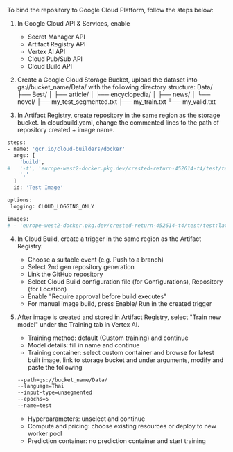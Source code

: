 To bind the repository to Google Cloud Platform, follow the steps below:

1. In Google Cloud API & Services, enable 
    - Secret Manager API
    - Artifact Registry API
    - Vertex AI API
    - Cloud Pub/Sub API
    - Cloud Build API

2. Create a Google Cloud Storage Bucket, upload the dataset into gs://bucket_name/Data/ with the following directory structure:
Data/
├── Best/
│   ├── article/
│   ├── encyclopedia/
│   ├── news/
│   └── novel/
├── my_test_segmented.txt
├── my_train.txt
└── my_valid.txt

3. In Artifact Registry, create repository in the same region as the storage bucket. In cloudbuild.yaml, change the commented lines to the path of repository created + image name.
```bash
steps:
- name: 'gcr.io/cloud-builders/docker'
  args: [
    'build',
#   '-t', 'europe-west2-docker.pkg.dev/crested-return-452614-t4/test/test:latest',
    '.'
  ]
  id: 'Test Image'

options:
 logging: CLOUD_LOGGING_ONLY

images:
# - 'europe-west2-docker.pkg.dev/crested-return-452614-t4/test/test:latest'
```

4. In Cloud Build, create a trigger in the same region as the Artifact Registry. 
    - Choose a suitable event (e.g. Push to a branch)
    - Select 2nd gen repository generation
    - Link the GitHub repository
    - Select Cloud Build configuration file (for Configurations), Repository (for Location)
    - Enable "Require approval before build executes"
    - For manual image build, press Enable/ Run in the created trigger

5. After image is created and stored in Artifact Registry, select "Train new model" under the Training tab in Vertex AI.
    - Training method: default (Custom training) and continue
    - Model details: fill in name and continue
    - Training container: select custom container and browse for latest built image, link to storage bucket and under arguments, modify and paste the following
    ```bash
    --path=gs://bucket_name/Data/
    --language=Thai 
    --input-type=unsegmented
    --epochs=5
    --name=test
    ```
    - Hyperparameters: unselect and continue
    - Compute and pricing: choose existing resources or deploy to new worker pool
    - Prediction container: no prediction container and start training